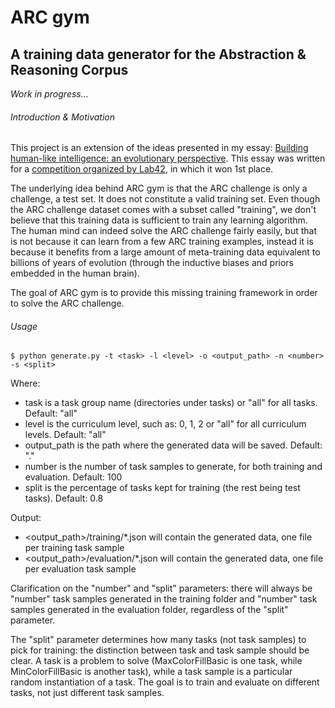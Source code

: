 # ARC gym
## A training data generator for the Abstraction & Reasoning Corpus

*Work in progress...*

###### Introduction & Motivation

This project is an extension of the ideas presented in my essay: [Building human-like intelligence: an evolutionary perspective](essay.pdf).
This essay was written for a [competition organized by Lab42](https://lab42.global/past-challenges/essay-intelligence/), in which it won 1st place.

The underlying idea behind ARC gym is that the ARC challenge is only a challenge, a test set. It does not constitute a valid training set. Even though
the ARC challenge dataset comes with a subset called "training", we don't believe that this training data is sufficient to train any learning algorithm.
The human mind can indeed solve the ARC challenge fairly easily, but that is not because it can learn from a few ARC training examples, instead it is
because it benefits from a large amount of meta-training data equivalent to billions of years of evolution (through the inductive biases and priors embedded
in the human brain).

The goal of ARC gym is to provide this missing training framework in order to solve the ARC challenge.

###### Usage
```
$ python generate.py -t <task> -l <level> -o <output_path> -n <number> -s <split>
```

Where:
* task is a task group name (directories under tasks) or "all" for all tasks. Default: "all"
* level is the curriculum level, such as: 0, 1, 2 or "all" for all curriculum levels. Default: "all"
* output_path is the path where the generated data will be saved. Default: "."
* number is the number of task samples to generate, for both training and evaluation. Default: 100
* split is the percentage of tasks kept for training (the rest being test tasks). Default: 0.8 

Output:
* <output_path>/training/*.json will contain the generated data, one file per training task sample
* <output_path>/evaluation/*.json will contain the generated data, one file per evaluation task sample

Clarification on the "number" and "split" parameters: there will always be "number" task samples generated in 
the training folder and "number" task samples generated in the evaluation folder, regardless of the "split" parameter.

The "split" parameter determines how many tasks (not task samples) to pick for training: the distinction between
task and task sample should be clear. A task is a problem to solve (MaxColorFillBasic is one task, while MinColorFillBasic
is another task), while a task sample is a particular random instantiation of a task. The goal is to train and evaluate
on different tasks, not just different task samples.
